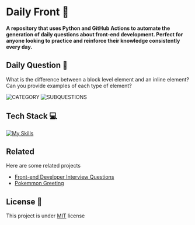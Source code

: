 
<h1>Daily Front 🎨</h1>

<p>
    <b>A repository that uses Python and GitHub Actions to automate the generation of daily questions about front-end development. Perfect for anyone looking to practice and reinforce their knowledge consistently every day.</b>
</p>

<h2 id="daily-question">Daily Question 💬</h2>
<p>What is the difference between a block level element and an inline element? Can you provide examples of each type of element? </p>

![CATEGORY](https://img.shields.io/badge/Category-CSS-blue) 
![SUBQUESTIONS](https://img.shields.io/badge/Subquestions-0-red)

<h2 id="tech-stack">Tech Stack 💻</h2>

[![My Skills](https://skillicons.dev/icons?i=python,git,github)](https://skillicons.dev)

<h2>Related</h2>

Here are some related projects

- [Front-end Developer Interview Questions](https://github.com/h5bp/Front-end-Developer-Interview-Questions)
- [Pokemmon Greeting](https://github.com/isyuricunha/pokemon-greeting)

<h2 id="license">License 📃 </h2>

This project is under [MIT](./LICENSE) license
